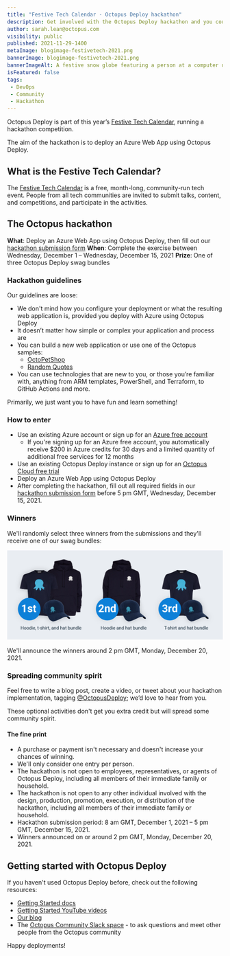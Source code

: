 ```yaml
---
title: "Festive Tech Calendar - Octopus Deploy hackathon"
description: Get involved with the Octopus Deploy hackathon and you could win one of three Octopus swag bundles.
author: sarah.lean@octopus.com
visibility: public
published: 2021-11-29-1400
metaImage: blogimage-festivetech-2021.png
bannerImage: blogimage-festivetech-2021.png
bannerImageAlt: A festive snow globe featuring a person at a computer using the Octopus website.
isFeatured: false
tags:
 - DevOps
 - Community
 - Hackathon
---
```

Octopus Deploy is part of this year’s [Festive Tech Calendar](https://festivetechcalendar.com), running a hackathon competition. 

The aim of the hackathon is to deploy an Azure Web App using Octopus Deploy.

## What is the Festive Tech Calendar?

The [Festive Tech Calendar](https://festivetechcalendar.com) is a free, month-long, community-run tech event. People from all tech communities are invited to submit talks, content, and competitions, and participate in the activities.

## The Octopus hackathon

**What**: Deploy an Azure Web App using Octopus Deploy, then fill out our [hackathon submission form](https://forms.gle/PeGkA92uhnGsHy268) 
**When**: Complete the exercise between Wednesday, December 1 – Wednesday, December 15, 2021
**Prize**: One of three Octopus Deploy swag bundles

### Hackathon guidelines

Our guidelines are loose:

- We don't mind how you configure your deployment or what the resulting web application is, provided you deploy with Azure using Octopus Deploy 
- It doesn’t matter how simple or complex your application and process are
- You can build a new web application or use one of the Octopus samples: 
   - [OctoPetShop](https://github.com/OctopusSamples/OctoPetShop)
   - [Random Quotes](https://github.com/OctopusSamples/RandomQuotes)
- You can use technologies that are new to you, or those you’re familiar with, anything from ARM templates, PowerShell, and Terraform, to GitHub Actions and more.

Primarily, we just want you to have fun and learn something!

### How to enter

- Use an existing Azure account or sign up for an [Azure free account](https://azure.microsoft.com/free) 
   - If you're signing up for an Azure free account, you automatically receive $200 in Azure credits for 30 days and a limited quantity of additional free services for 12 months
- Use an existing Octopus Deploy instance or sign up for an [Octopus Cloud free trial](https://octopus.com/start/cloud)
- Deploy an Azure Web App using Octopus Deploy 
- After completing the hackathon, fill out all required fields in our [hackathon submission form](https://forms.gle/PeGkA92uhnGsHy268) before 5 pm GMT, Wednesday, December 15, 2021.

### Winners

We'll randomly select three winners from the submissions and they'll receive one of our swag bundles: 

![1st prize comprising octopus hoodie, tee and hat, 2nd prize comprising octopus hoodie and hat, 3rd prize comprising octopus tee and hat](blogimage-festivetechsupportingimage-2021.png "width=500")

We'll announce the winners around 2 pm GMT, Monday, December 20, 2021.

### Spreading community spirit

Feel free to write a blog post, create a video, or tweet about your hackathon implementation, tagging [@OctopusDeploy](https://www.twitter.com/OctopusDeploy); we’d love to hear from you.  

These optional activities don't get you extra credit but will spread some community spirit. 


#### The fine print

- A purchase or payment isn't necessary and doesn't increase your chances of winning. 
- We'll only consider one entry per person. 
- The hackathon is not open to employees, representatives, or agents of Octopus Deploy, including all members of their immediate family or household.
- The hackathon is not open to any other individual involved with the design, production, promotion, execution, or distribution of the hackathon, including all members of their immediate family or household.
- Hackathon submission period: 8 am GMT, December 1, 2021 – 5 pm GMT, December 15, 2021. 
- Winners announced on or around 2 pm GMT, Monday, December 20, 2021.

## Getting started with Octopus Deploy

If you haven't used Octopus Deploy before, check out the following resources:

- [Getting Started docs](https://octopus.com/docs/getting-started)
- [Getting Started YouTube videos](https://www.youtube.com/playlist?list=PLAGskdGvlaw268i2ZTPC1ZrxwFjjKIdKH)
- [Our blog](https://octopus.com/blog)
- The [Octopus Community Slack space](http://octopususergroup.slack.com) - to ask questions and meet other people from the Octopus community 

Happy deployments!
